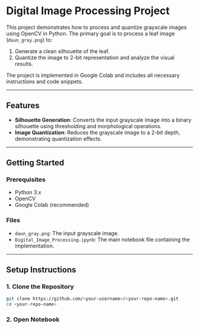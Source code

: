 # Digital Image Processing Project

This project demonstrates how to process and quantize grayscale images using OpenCV in Python. The primary goal is to process a leaf image (`daun_gray.png`) to:

1. Generate a clean silhouette of the leaf.
2. Quantize the image to 2-bit representation and analyze the visual results.

The project is implemented in Google Colab and includes all necessary instructions and code snippets.

---

## Features
- **Silhouette Generation**: Converts the input grayscale image into a binary silhouette using thresholding and morphological operations.
- **Image Quantization**: Reduces the grayscale image to a 2-bit depth, demonstrating quantization effects.

---

## Getting Started

### Prerequisites
- Python 3.x
- OpenCV
- Google Colab (recommended)

### Files
- `daun_gray.png`: The input grayscale image.
- `Digital_Image_Processing.ipynb`: The main notebook file containing the implementation.

---

## Setup Instructions

### 1. Clone the Repository
```bash
git clone https://github.com/<your-username>/<your-repo-name>.git
cd <your-repo-name>
```

### 2. Open Notebook
